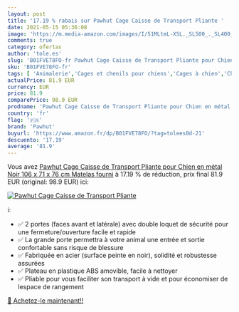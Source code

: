 ```yaml
---
layout: post
title: '17.19 % rabais sur Pawhut Cage Caisse de Transport Pliante '
date: 2021-05-15 05:36:08
image: 'https://m.media-amazon.com/images/I/51MLtmL-XSL._SL500_._SL400_.jpg'
comments: true
category: ofertas
author: 'tole.es'
slug: 'B01FVE78FO-fr Pawhut Cage Caisse de Transport Pliante pour Chien en...'
sku: 'B01FVE78FO-fr'
tags: [ 'Animalerie','Cages et chenils pour chiens','Cages à chien','Chiens','Niches, cages, chenils et parcs chien','pawhut', ]
actualPrice: 81.9 EUR
currency: EUR
price: 81.9
comparePrice: 98.9 EUR
prodname: 'Pawhut Cage Caisse de Transport Pliante pour Chien en métal Noir 106 x 71 x 76 cm Matelas fourni'
country: 'fr'
flag: '🇫🇷'
brand: 'Pawhut'
buyurl: 'https://www.amazon.fr/dp/B01FVE78FO/?tag=tolees0d-21'
descuento: '17.19'
average: '81.9'
---
```


Vous avez [Pawhut Cage Caisse de Transport Pliante pour Chien en métal Noir 106 x 71 x 76 cm Matelas fourni](https://www.amazon.fr/dp/B01FVE78FO/?tag=tolees0d-21)  à  17.19 % de réduction, prix final  81.9 EUR (original: 98.9 EUR) ici:

[![Pawhut Cage Caisse de Transport Pliante ](https://m.media-amazon.com/images/I/51MLtmL-XSL._SL500_._SL400_.jpg)](https://www.amazon.fr/dp/B01FVE78FO/?tag=tolees0d-21)

ℹ️:

- ✅ 2 portes (faces avant et latérale) avec double loquet de sécurité pour une fermeture/ouverture facile et rapide
- ✅ La grande porte permettra à votre animal une entrée et sortie confortable sans risque de blessure
- ✅ Fabriquée en acier (surface peinte en noir), solidité et robustesse assurées
- ✅ Plateau en plastique ABS amovible, facile à nettoyer
- ✅ Pliable pour vous faciliter son transport à vide et pour économiser de lespace de rangement

[🛒 Achetez-le maintenant!!](https://www.amazon.fr/dp/B01FVE78FO/?tag=tolees0d-21)
